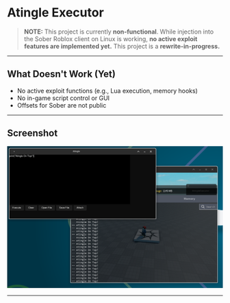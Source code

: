 # Atingle Executor

>  **NOTE:** This project is currently **non-functional**. While injection into the Sober Roblox client on Linux is working, **no active exploit features are implemented yet.** This project is a **rewrite-in-progress.**

---

## What Doesn't Work (Yet)
- No active exploit functions (e.g., Lua execution, memory hooks)
- No in-game script control or GUI
- Offsets for Sober are not public

---

## Screenshot

![screenshot](https://github.com/AtingleTeam/AtingleExecutor/blob/main/Screenshot.png?raw=true)


---

